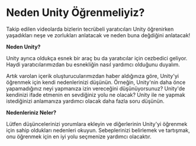 # Neden Unity Öğrenmeliyiz?

Takip edilen videolarda bizlerin tecrübeli yaratıcıları Unity öğrenirken yaşadıkları neşe ve zorlukları anlatacak ve neden buna değdiğini anlatacak!

**Neden Unity?**

Unity ayrıca oldukça esnek bir araç bu da yaratıcılar için cezbedici geliyor. Haydi yaratıcılarımızdan bu esnekliğin nasıl yardımcı olduğunu duyalım.

Artık varolan içerik oluşturucularımızdan haber aldığınıza göre, Unity'yi öğrenmek için kendi nedenlerinizi düşünün. Örneğin, Unity'nin daha önce yapamadığınız neyi yapmanıza izin vereceğini düşünüyorsunuz? Unity'de kendinizi ifade etmenin en sevdiğiniz yolu ne olacak? Unity ile ne yapmak istediğinizi anlamanıza yardımcı olacak daha fazla soru düşünün.

**Nedenleriniz Neler?**

Lütfen düşüncelerinizi yorumlara ekleyin ve diğerlerinin Unity'yi öğrenmek için sahip oldukları nedenleri okuyun. Sebeplerinizi belirlemek ve tartışmak, onu öğrenmek için en iyi yolu seçmenize yardımcı olacaktır.
